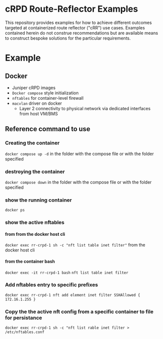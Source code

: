 # cRPD Route-Reflector Examples

This repository provides examples for how to achieve different outcomes targeted at containerized route reflector ("cRR") use cases. Examples contained herein do not construe recommendations but are available means to construct bespoke solutions for the particular requirements.

# Example

## Docker

- Juniper cRPD images
- `Docker compose` style initialization
- `nftables` for container-level firewall
- `macvlan` driver on docker
  - Layer 2 connectivity to physical network via dedicated interfaces from host VM/BMS

## Reference command to use

### Creating the container
`docker compose up -d` in the folder with the compose file or with the folder specified
 
### destroying the container
`docker compose down` in the folder with the compose file or with the folder specified

### show the running container 
`docker ps`

### show the active nftables

#### from from the docker host cli
`docker exec rr-crpd-1 sh -c "nft list table inet filter"` from the docker host cli

#### from the container bash
`docker exec -it rr-crpd-1 bash`
`nft list table inet filter`

### Add nftables entry to specific prefixes
`docker exec rr-crpd-1 nft add element inet filter SSHAllowed { 172.16.1.255 }`

### Copy the the active nft config from a specific container to file for persistance
`docker exec rr-crpd-1 sh -c "nft list rable inet filter > /etc/nftables.conf`
